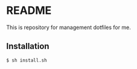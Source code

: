 # README
This is repository for management dotfiles for me.

## Installation
```
$ sh install.sh
```